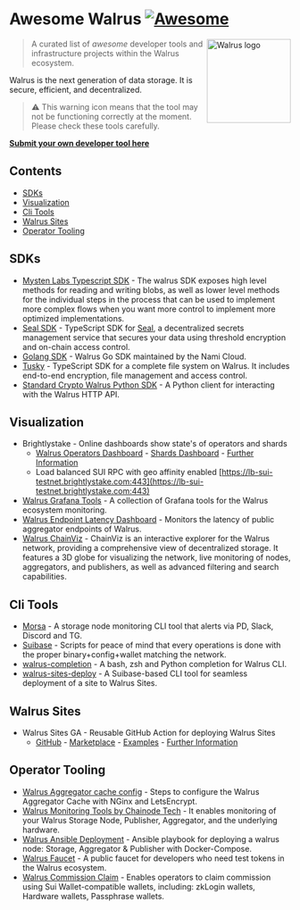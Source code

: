 # Awesome Walrus [![Awesome](https://awesome.re/badge.svg)](https://awesome.re)

<a href="https://walrus.xyz/"><img alt="Walrus logo" src="media/logo.svg" align="right" width="150" /></a>

> A curated list of _awesome_ developer tools and infrastructure projects within the Walrus ecosystem.

Walrus is the next generation of data storage. It is secure, efficient, and decentralized.

> ⚠️ This warning icon means that the tool may not be functioning correctly at the moment. Please check these tools carefully.

[**Submit your own developer tool here**](CONTRIBUTING.md)

## Contents
- [SDKs](#sdks)
- [Visualization](#visualization)
- [Cli Tools](#cli-tools)
- [Walrus Sites](#walrus-sites)
- [Operator Tooling](#operator-tooling)

## SDKs
- [Mysten Labs Typescript SDK](https://sdk.mystenlabs.com/walrus) - The walrus SDK exposes high level methods for reading and writing blobs, as well as lower level methods for the individual steps in the process that can be used to implement more complex flows when you want more control to implement more optimized implementations.
- [Seal SDK](https://www.npmjs.com/package/@mysten/seal) - TypeScript SDK for [Seal](https://github.com/MystenLabs/seal), a decentralized secrets management service that secures your data using threshold encryption and on-chain access control.
- [Golang SDK](https://github.com/namihq/walrus-go) - Walrus Go SDK maintained by the Nami Cloud.
- [Tusky](https://github.com/tusky-io/ts-sdk) - TypeScript SDK for a complete file system on Walrus. It includes end-to-end encryption, file management and access control.
- [Standard Crypto Walrus Python SDK](https://github.com/standard-crypto/walrus-python) - A Python client for interacting with the Walrus HTTP API.

## Visualization
- Brightlystake - Online dashboards show state's of operators and shards
  - [Walrus Operators Dashboard](https://walrus-stats.brightlystake.com) - [Shards Dashboard](https://walrus-stats.brightlystake.com/shard-owners) - [Further Information](details/brightly-stake.md)
  - Load balanced SUI RPC with geo affinity enabled [https://lb-sui-testnet.brightlystake.com:443](https://lb-sui-testnet.brightlystake.com:443)
- [Walrus Grafana Tools](https://github.com/bartosian/walrus-tools) - A collection of Grafana tools for the Walrus ecosystem monitoring.
- [Walrus Endpoint Latency Dashboard](https://walrus-latency.nodeinfra.com) - Monitors the latency of public aggregator endpoints of Walrus.
- [Walrus ChainViz](https://walrus.chainviz.io) - ChainViz is an interactive explorer for the Walrus network, providing a comprehensive view of decentralized storage. It features a 3D globe for visualizing the network, live monitoring of nodes, aggregators, and publishers, as well as advanced filtering and search capabilities.

## Cli Tools
- [Morsa](https://gitlab.com/blockscope-net/walrus-morsa) - A storage node monitoring CLI tool that alerts via PD, Slack, Discord and TG.
- [Suibase](https://suibase.io/walrus) - Scripts for peace of mind that every operations is done with the proper binary+config+wallet matching the network.
- [walrus-completion](https://github.com/StakinOfficial/walrus-completion) - A bash, zsh and Python completion for Walrus CLI.
- [walrus-sites-deploy](https://www.npmjs.com/package/walrus-sites-deploy) - A Suibase-based CLI tool for seamless deployment of a site to Walrus Sites.

## Walrus Sites
- Walrus Sites GA - Reusable GitHub Action for deploying Walrus Sites
  - [GitHub](https://github.com/zktx-io/walrus-sites-ga) - [Marketplace](https://github.com/marketplace/actions/walrus-sites-ga) - [Examples](https://github.com/zktx-io/walrus-sites-ga-example) - [Further Information](details/walrus_sites_ga.md)

## Operator Tooling
- [Walrus Aggregator cache config](https://gist.github.com/DataKnox/983d834202e235dc25e9f5ae69e6c2fb) - Steps to configure the Walrus Aggregator Cache with NGinx and LetsEncrypt.
- [Walrus Monitoring Tools by Chainode Tech](https://github.com/Chainode/Walrus-Tools) - It enables monitoring of your Walrus Storage Node, Publisher, Aggregator, and the underlying hardware.
- [Walrus Ansible Deployment](https://github.com/imperator-co-org/walrus-ansible) - Ansible playbook for deploying a walrus node: Storage, Aggregator & Publisher with Docker-Compose.
- [Walrus Faucet](https://faucet.stakepool.dev.br/walrus) - A public faucet for developers who need test tokens in the Walrus ecosystem.
- [Walrus Commission Claim](https://github.com/suicore/operator-tools) - Enables operators to claim commission using Sui Wallet-compatible wallets, including: zkLogin wallets, Hardware wallets, Passphrase wallets.
